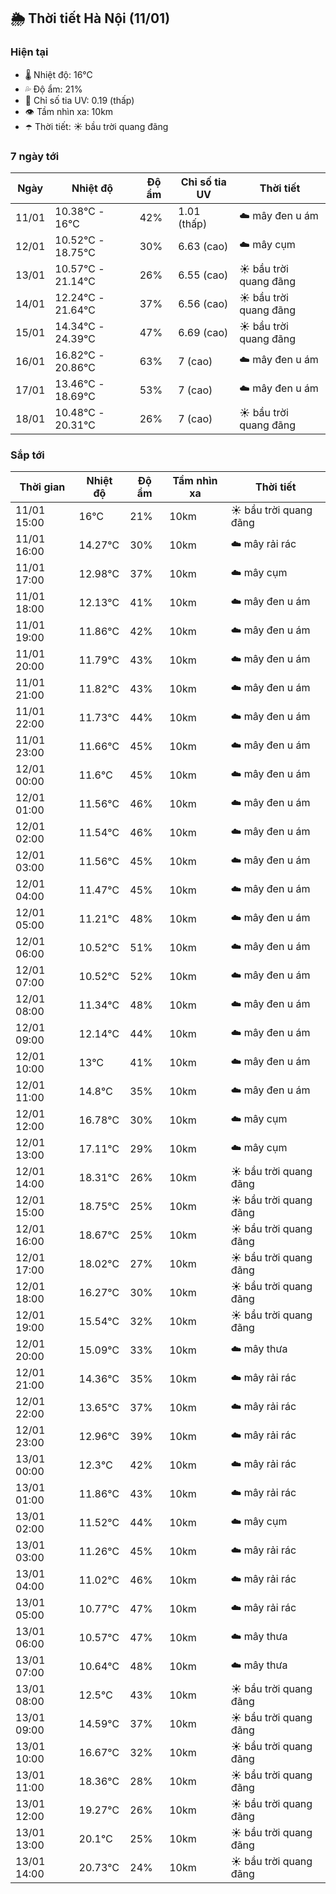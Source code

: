 ## 🌦️ Thời tiết Hà Nội (11/01)

### Hiện tại

- 🌡️ Nhiệt độ: 16℃
- 💦 Độ ẩm: 21%
- 🌟 Chỉ số tia UV: 0.19 (thấp)
- 👁️ Tầm nhìn xa: 10km
- ☂️ Thời tiết: ☀️ bầu trời quang đãng

### 7 ngày tới

| Ngày | Nhiệt độ | Độ ẩm | Chỉ số tia UV | Thời tiết |
| --- | --- | --- | --- | --- |
| 11/01 | 10.38℃ - 16℃ | 42% | 1.01 (thấp) | ☁️ mây đen u ám |
| 12/01 | 10.52℃ - 18.75℃ | 30% | 6.63 (cao) | ☁️ mây cụm |
| 13/01 | 10.57℃ - 21.14℃ | 26% | 6.55 (cao) | ☀️ bầu trời quang đãng |
| 14/01 | 12.24℃ - 21.64℃ | 37% | 6.56 (cao) | ☀️ bầu trời quang đãng |
| 15/01 | 14.34℃ - 24.39℃ | 47% | 6.69 (cao) | ☀️ bầu trời quang đãng |
| 16/01 | 16.82℃ - 20.86℃ | 63% | 7 (cao) | ☁️ mây đen u ám |
| 17/01 | 13.46℃ - 18.69℃ | 53% | 7 (cao) | ☁️ mây đen u ám |
| 18/01 | 10.48℃ - 20.31℃ | 26% | 7 (cao) | ☀️ bầu trời quang đãng |

### Sắp tới

| Thời gian | Nhiệt độ | Độ ẩm | Tầm nhìn xa | Thời tiết |
| --- | --- | --- | --- | --- |
| 11/01 15:00 | 16℃ | 21% | 10km | ☀️ bầu trời quang đãng |
| 11/01 16:00 | 14.27℃ | 30% | 10km | ☁️ mây rải rác |
| 11/01 17:00 | 12.98℃ | 37% | 10km | ☁️ mây cụm |
| 11/01 18:00 | 12.13℃ | 41% | 10km | ☁️ mây đen u ám |
| 11/01 19:00 | 11.86℃ | 42% | 10km | ☁️ mây đen u ám |
| 11/01 20:00 | 11.79℃ | 43% | 10km | ☁️ mây đen u ám |
| 11/01 21:00 | 11.82℃ | 43% | 10km | ☁️ mây đen u ám |
| 11/01 22:00 | 11.73℃ | 44% | 10km | ☁️ mây đen u ám |
| 11/01 23:00 | 11.66℃ | 45% | 10km | ☁️ mây đen u ám |
| 12/01 00:00 | 11.6℃ | 45% | 10km | ☁️ mây đen u ám |
| 12/01 01:00 | 11.56℃ | 46% | 10km | ☁️ mây đen u ám |
| 12/01 02:00 | 11.54℃ | 46% | 10km | ☁️ mây đen u ám |
| 12/01 03:00 | 11.56℃ | 45% | 10km | ☁️ mây đen u ám |
| 12/01 04:00 | 11.47℃ | 45% | 10km | ☁️ mây đen u ám |
| 12/01 05:00 | 11.21℃ | 48% | 10km | ☁️ mây đen u ám |
| 12/01 06:00 | 10.52℃ | 51% | 10km | ☁️ mây đen u ám |
| 12/01 07:00 | 10.52℃ | 52% | 10km | ☁️ mây đen u ám |
| 12/01 08:00 | 11.34℃ | 48% | 10km | ☁️ mây đen u ám |
| 12/01 09:00 | 12.14℃ | 44% | 10km | ☁️ mây đen u ám |
| 12/01 10:00 | 13℃ | 41% | 10km | ☁️ mây đen u ám |
| 12/01 11:00 | 14.8℃ | 35% | 10km | ☁️ mây đen u ám |
| 12/01 12:00 | 16.78℃ | 30% | 10km | ☁️ mây cụm |
| 12/01 13:00 | 17.11℃ | 29% | 10km | ☁️ mây cụm |
| 12/01 14:00 | 18.31℃ | 26% | 10km | ☀️ bầu trời quang đãng |
| 12/01 15:00 | 18.75℃ | 25% | 10km | ☀️ bầu trời quang đãng |
| 12/01 16:00 | 18.67℃ | 25% | 10km | ☀️ bầu trời quang đãng |
| 12/01 17:00 | 18.02℃ | 27% | 10km | ☀️ bầu trời quang đãng |
| 12/01 18:00 | 16.27℃ | 30% | 10km | ☀️ bầu trời quang đãng |
| 12/01 19:00 | 15.54℃ | 32% | 10km | ☀️ bầu trời quang đãng |
| 12/01 20:00 | 15.09℃ | 33% | 10km | ☁️ mây thưa |
| 12/01 21:00 | 14.36℃ | 35% | 10km | ☁️ mây rải rác |
| 12/01 22:00 | 13.65℃ | 37% | 10km | ☁️ mây rải rác |
| 12/01 23:00 | 12.96℃ | 39% | 10km | ☁️ mây rải rác |
| 13/01 00:00 | 12.3℃ | 42% | 10km | ☁️ mây rải rác |
| 13/01 01:00 | 11.86℃ | 43% | 10km | ☁️ mây rải rác |
| 13/01 02:00 | 11.52℃ | 44% | 10km | ☁️ mây cụm |
| 13/01 03:00 | 11.26℃ | 45% | 10km | ☁️ mây rải rác |
| 13/01 04:00 | 11.02℃ | 46% | 10km | ☁️ mây rải rác |
| 13/01 05:00 | 10.77℃ | 47% | 10km | ☁️ mây rải rác |
| 13/01 06:00 | 10.57℃ | 47% | 10km | ☁️ mây thưa |
| 13/01 07:00 | 10.64℃ | 48% | 10km | ☁️ mây thưa |
| 13/01 08:00 | 12.5℃ | 43% | 10km | ☀️ bầu trời quang đãng |
| 13/01 09:00 | 14.59℃ | 37% | 10km | ☀️ bầu trời quang đãng |
| 13/01 10:00 | 16.67℃ | 32% | 10km | ☀️ bầu trời quang đãng |
| 13/01 11:00 | 18.36℃ | 28% | 10km | ☀️ bầu trời quang đãng |
| 13/01 12:00 | 19.27℃ | 26% | 10km | ☀️ bầu trời quang đãng |
| 13/01 13:00 | 20.1℃ | 25% | 10km | ☀️ bầu trời quang đãng |
| 13/01 14:00 | 20.73℃ | 24% | 10km | ☀️ bầu trời quang đãng |
